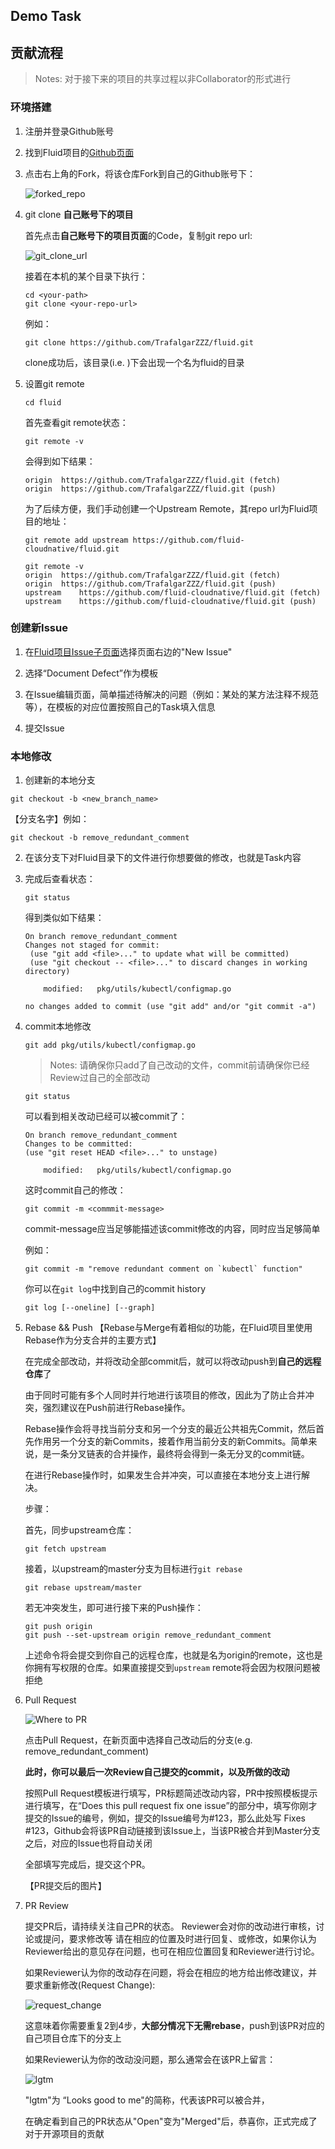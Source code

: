 ## Demo Task

## 贡献流程

> Notes: 对于接下来的项目的共享过程以非Collaborator的形式进行

### 环境搭建

1. 注册并登录Github账号

2. 找到Fluid项目的[Github页面](https://github.com/fluid-cloudnative/fluid)

3. 点击右上角的Fork，将该仓库Fork到自己的Github账号下：

    ![forked_repo](img/forked_repo.png)

4. git clone **自己账号下的项目**

    首先点击**自己账号下的项目页面**的Code，复制git repo url:

    ![git_clone_url](img/git_clone_url.png)

    接着在本机的某个目录下执行：
    ```
    cd <your-path>
    git clone <your-repo-url>
    ```

    例如：
    ```
    git clone https://github.com/TrafalgarZZZ/fluid.git
    ```
    
    clone成功后，该目录(i.e. <your-path>)下会出现一个名为fluid的目录

5. 设置git remote

    ```
    cd fluid
    ```
    首先查看git remote状态：
    ```
    git remote -v
    ```
    会得到如下结果：
    ```
    origin	https://github.com/TrafalgarZZZ/fluid.git (fetch)
    origin	https://github.com/TrafalgarZZZ/fluid.git (push)

    ```

    为了后续方便，我们手动创建一个Upstream Remote，其repo url为Fluid项目的地址：
    ```
    git remote add upstream https://github.com/fluid-cloudnative/fluid.git
    ```

    ```
    git remote -v
    origin	https://github.com/TrafalgarZZZ/fluid.git (fetch)
    origin	https://github.com/TrafalgarZZZ/fluid.git (push)
    upstream	https://github.com/fluid-cloudnative/fluid.git (fetch)
    upstream	https://github.com/fluid-cloudnative/fluid.git (push)

    ```

### 创建新Issue

1. 在[Fluid项目Issue子页面](https://github.com/fluid-cloudnative/fluid/issues)选择页面右边的"New Issue"

2. 选择“Document Defect”作为模板

3. 在Issue编辑页面，简单描述待解决的问题（例如：某处的某方法注释不规范等），在模板的对应位置按照自己的Task填入信息

4. 提交Issue

### 本地修改

1. 创建新的本地分支
```
git checkout -b <new_branch_name>
``` 

【分支名字】例如：
```
git checkout -b remove_redundant_comment
```


2. 在该分支下对Fluid目录下的文件进行你想要做的修改，也就是Task内容

3. 完成后查看状态：
    ```
    git status
    ```

    得到类似如下结果：
    ```
    On branch remove_redundant_comment
    Changes not staged for commit:
     (use "git add <file>..." to update what will be committed)
     (use "git checkout -- <file>..." to discard changes in working directory)

        modified:   pkg/utils/kubectl/configmap.go

    no changes added to commit (use "git add" and/or "git commit -a")
    ```

4. commit本地修改
    ```
    git add pkg/utils/kubectl/configmap.go
    ```
    > Notes: 请确保你只add了自己改动的文件，commit前请确保你已经Review过自己的全部改动

    ```
    git status
    ```
    可以看到相关改动已经可以被commit了：
    ```
    On branch remove_redundant_comment
    Changes to be committed:
    (use "git reset HEAD <file>..." to unstage)

        modified:   pkg/utils/kubectl/configmap.go
    ```

    这时commit自己的修改：
    ```
    git commit -m <commmit-message>

    ```
    commit-message应当足够能描述该commit修改的内容，同时应当足够简单

    例如：
    ```
    git commit -m "remove redundant comment on `kubectl` function"
    ```

    你可以在`git log`中找到自己的commit history
    ```
    git log [--oneline] [--graph]
    ```

5. Rebase && Push
    【Rebase与Merge有着相似的功能，在Fluid项目里使用Rebase作为分支合并的主要方式】

    在完成全部改动，并将改动全部commit后，就可以将改动push到**自己的远程仓库**了

    由于同时可能有多个人同时并行地进行该项目的修改，因此为了防止合并冲突，强烈建议在Push前进行Rebase操作。

    Rebase操作会将寻找当前分支和另一个分支的最近公共祖先Commit，然后首先作用另一个分支的新Commits，接着作用当前分支的新Commits。简单来说，是一条分叉链表的合并操作，最终将会得到一条无分叉的commit链。

    在进行Rebase操作时，如果发生合并冲突，可以直接在本地分支上进行解决。

    步骤：
    
    首先，同步upstream仓库：
    ```
    git fetch upstream
    ```

    接着，以upstream的master分支为目标进行`git rebase`
    ```
    git rebase upstream/master
    ```

    若无冲突发生，即可进行接下来的Push操作：
    ```
    git push origin
    git push --set-upstream origin remove_redundant_comment
    ```
    上述命令将会提交到你自己的远程仓库，也就是名为origin的remote，这也是你拥有写权限的仓库。如果直接提交到`upstream` remote将会因为权限问题被拒绝

6. Pull Request

    ![Where to PR](img/where_to_pr.png)

    点击Pull Request，在新页面中选择自己改动后的分支(e.g. remove_redundant_comment)

    **此时，你可以最后一次Review自己提交的commit，以及所做的改动**

    按照Pull Request模板进行填写，PR标题简述改动内容，PR中按照模板提示进行填写，在“Does this pull request fix one issue”的部分中，填写你刚才提交的Issue的编号，例如，提交的Issue编号为#123，那么此处写 Fixes #123，Github会将该PR自动链接到该Issue上，当该PR被合并到Master分支之后，对应的Issue也将自动关闭

    全部填写完成后，提交这个PR。

    【PR提交后的图片】

7. PR Review

    提交PR后，请持续关注自己PR的状态。
    Reviewer会对你的改动进行审核，讨论或提问，要求修改等
    请在相应的位置及时进行回复、或修改，如果你认为Reviewer给出的意见存在问题，也可在相应位置回复和Reviewer进行讨论。

    如果Reviewer认为你的改动存在问题，将会在相应的地方给出修改建议，并要求重新修改(Request Change):

    ![request_change](img/request_change.png)

    这意味着你需要重复2到4步，**大部分情况下无需rebase**，push到该PR对应的自己项目仓库下的分支上

    如果Reviewer认为你的改动没问题，那么通常会在该PR上留言：

    ![lgtm](img/lgtm.png)

    "lgtm"为 “Looks good to me"的简称，代表该PR可以被合并，

    在确定看到自己的PR状态从"Open"变为"Merged"后，恭喜你，正式完成了对于开源项目的贡献
